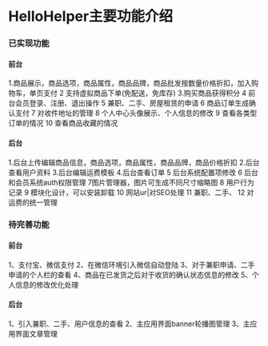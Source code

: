 
# **HelloHelper主要功能介绍**
	
	
### **已实现功能**
#### **前台**
1.商品展示，商品选项，商品属性，商品品牌，商品批发按数量价格折扣，加入购物车，单页支付
2 支持虚拟商品下单(免配送，免库存)
3.购买商品获得积分
4 前台会员登录、注册、退出操作
5 兼职、二手、房屋租赁的申请
6 商品订单生成确认支付
7 对收件地址的管理
8 个人中心头像展示、个人信息的修改
9 查看各类型订单的情况
10 查看商品收藏的情况
#### **后台**
1.后台上传编辑商品信息，商品选项，商品属性，商品品牌，商品价格折扣
2.后台查看用户资料
3.后台编辑运费模板
4.后台查看订单
5 后台系统配置项修改
6 后台和会员系统auth权限管理
7图片管理器，图片可生成不同尺寸缩略图
8 用户行为记录
9 模块化设计，可以安装卸载
10 网站ur|对SEO处理
11 兼职、二手、
12 对运费的统一管理


### **待完善功能**
#### **前台**
1、支付宝、微信支付
2、在微信环境引入微信自动登陆
3、对于兼职申请、二手申请的个人栏的查看
4、商品在已发货之后对于收货的确认状态信息的修改
5、个人信息的修改优化处理
#### **后台**
1、引入兼职、二手、用户信息的查看
2、主应用界面banner轮播图管理
3、主应用界面文章管理

